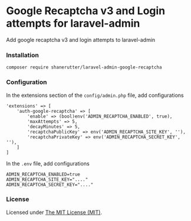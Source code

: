 Google Recaptcha v3 and Login attempts for laravel-admin
======
Add google recaptcha v3 and login attempts to laravel-admin


### Installation

```
composer require shanerutter/laravel-admin-google-recaptcha
```

### Configuration

In the extensions section of the `config/admin.php` file, add configurations
```
'extensions' => [
    'auth-google-recaptcha' => [
        'enable' => (bool)env('ADMIN_RECAPTCHA_ENABLED', true),
        'maxAttempts' => 5,
        'decayMinutes' => 5,
        'recaptchaPublicKey' => env('ADMIN_RECAPTCHA_SITE_KEY', ''),
        'recaptchaPrivateKey' => env('ADMIN_RECAPTCHA_SECRET_KEY', ''),
    ]
]
```

In the `.env` file, add configurations
```
ADMIN_RECAPTCHA_ENABLED=true
ADMIN_RECAPTCHA_SITE_KEY="...."
ADMIN_RECAPTCHA_SECRET_KEY="...."
```


### License

Licensed under [The MIT License (MIT)](LICENSE).

